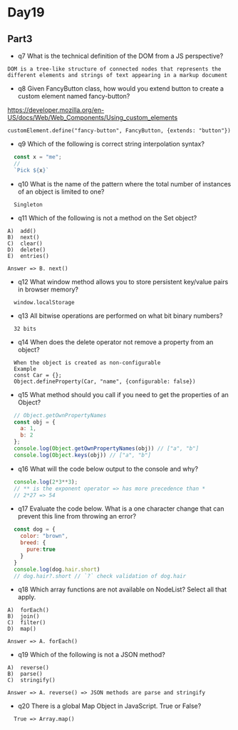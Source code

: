 # Day19

## Part3
* q7
What is the technical definition of the DOM from a JS perspective?
```
DOM is a tree-like structure of connected nodes that represents the different elements and strings of text appearing in a markup document
```

* q8
Given FancyButton class, how would you extend button to create a custom element named fancy-button?

https://developer.mozilla.org/en-US/docs/Web/Web_Components/Using_custom_elements

```
customElement.define("fancy-button", FancyButton, {extends: "button"})
```

* q9
Which of the following is correct string interpolation syntax?
```js
  const x = "me";
  //
  `Pick ${x}`
```

* q10
What is the name of the pattern where the total number of instances of an object is limited to one?
```
  Singleton
```

* q11
Which of the following is not a method on the Set object?
```
A)  add()
B)  next()
C)  clear()
D)  delete()
E)  entries()

Answer => B. next() 
```

* q12
What window method allows you to store persistent key/value pairs in browser memory?
```
  window.localStorage
```

* q13
All bitwise operations are performed on what bit binary numbers?
```
  32 bits
```

* q14
When does the delete operator not remove a property from an object?
```
  When the object is created as non-configurable
  Example
  const Car = {};
  Object.defineProperty(Car, "name", {configurable: false})
```

* q15
What method should you call if you need to get the properties of an Object?
```js
  // Object.getOwnPropertyNames
  const obj = {
    a: 1,
    b: 2
  };
  console.log(Object.getOwnPropertyNames(obj)) // ["a", "b"]
  console.log(Object.keys(obj)) // ["a", "b"]
```

* q16
What will the code below output to the console and why?
```js
  console.log(2*3**3);
  // ** is the exponent operator => has more precedence than *
  // 2*27 => 54
```

* q17
Evaluate the code below. What is a one character change that can prevent this line from throwing an error?
```js
  const dog = {
    color: "brown",
    breed: {
      pure:true
    }
  }
  console.log(dog.hair.short)
  // dog.hair?.short // `?` check validation of dog.hair
```

* q18
Which array functions are not available on NodeList? Select all that apply.
```
A)  forEach()
B)  join()
C)  filter()
D)  map()

Answer => A. forEach()
```
* q19
Which of the following is not a JSON method?
```
A)  reverse()
B)  parse()
C)  stringify()

Answer => A. reverse() => JSON methods are parse and stringify
```

* q20
There is a global Map Object in JavaScript. True or False?
```
  True => Array.map()
```